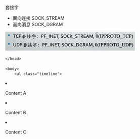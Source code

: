 套接字

* 面向连接 SOCK_STREAM
* 面向消息 SOCK_DGRAM

![image-20200416141618979](image/Untitled/image-20200416141618979.png)

<html>
    <head>
        <link rel="stylesheet" href="https://unpkg.com/diquick@1.4.21/diquick.css">

<script src="https://unpkg.com/diquick@1.4.21/diquick.js"></script>
    </head>
    
    <body>
        <ul class="timeline">
  <li>
    <i data-mark="2019-01-01 14:22:11" class="bg-orange active"></i>
    <p>Content A</p>
  </li>
  <li>
    <i data-mark="2019-01-01 14:22:11" class="bg-blue"></i>
    <p>Content B</p>
  </li>
  <li>
    <i data-mark></i>
    <p>Content C</p>
  </li>
</ul> 
    </body>
</html>

